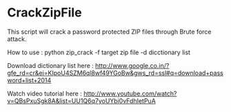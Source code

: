 CrackZipFile
============

This script will crack a password protected ZIP files through Brute force attack.

How to use :  python zip_crack -f  target zip file -d  dicctionary list 

Download dictionary list here : http://www.google.co.in/?gfe_rd=cr&ei=KIpoU4SZM6ql8wf49YGoBw&gws_rd=ssl#q=download+password+list+2014

Watch video tutorial here : http://www.youtube.com/watch?v=QBsPxuSgk8A&list=UU1Q6q7yoUYbi0vFdhIetPuA
